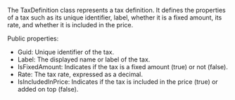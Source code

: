 The TaxDefinition class represents a tax definition. It defines the properties of a tax such as its unique identifier, label, whether it is a fixed amount, its rate, and whether it is included in the price.

Public properties:
- Guid: Unique identifier of the tax.
- Label: The displayed name or label of the tax.
- IsFixedAmount: Indicates if the tax is a fixed amount (true) or not (false).
- Rate: The tax rate, expressed as a decimal.
- IsIncludedInPrice: Indicates if the tax is included in the price (true) or added on top (false).